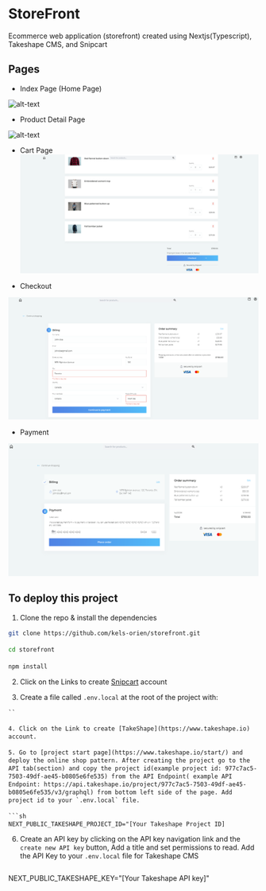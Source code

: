 # StoreFront 
Ecommerce web application (storefront) created using Nextjs(Typescript), Takeshape CMS, and Snipcart

## Pages
* Index Page (Home Page)

![alt-text](https://github.com/kels-orien/storefront/master/assets/img/home.png)

* Product Detail Page

![alt-text](https://github.com/kels-orien/storefront/assets/img/product-detail-page.png)


* Cart Page
![alt-text](https://github.com/kels-orien/storefront/blob/master/assets/img/cart-summary.png)


* Checkout

![alt-text](https://github.com/kels-orien/storefront/blob/master/assets/img/checkout-page.png)


* Payment

![alt-text](https://github.com/kels-orien/storefront/blob/master/assets/img/payment.png)

## To deploy this project

1. Clone the repo & install the dependencies

```sh
git clone https://github.com/kels-orien/storefront.git

cd storefront

npm install
```

2. Click on the Links to create  [Snipcart](https://snipcart.com) account

3. Create a file called `.env.local` at the root of the project with:

```NEXT_PUBLIC_SNIPCART_API_KEY="[Your Snipcart API Key]"
``   

4. Click on the Link to create [TakeShape](https://www.takeshape.io) account. 

5. Go to [project start page](https://www.takeshape.io/start/) and deploy the online shop pattern. After creating the project go to the API tab(section) and copy the project id(example project id: 977c7ac5-7503-49df-ae45-b0805e6fe535) from the API Endpoint( example API Endpoint: https://api.takeshape.io/project/977c7ac5-7503-49df-ae45-b0805e6fe535/v3/graphql) from bottom left side of the page. Add  project id to your `.env.local` file.

```sh
NEXT_PUBLIC_TAKESHAPE_PROJECT_ID="[Your Takeshape Project ID]
```

6. Create an API key by clicking on the API key navigation link and the `create new API key` button, Add a title and set permissions to read.  Add the API Key to your `.env.local` file for Takeshape CMS 
   
    ```sh
NEXT_PUBLIC_TAKESHAPE_KEY="[Your Takeshape API key]"
```

